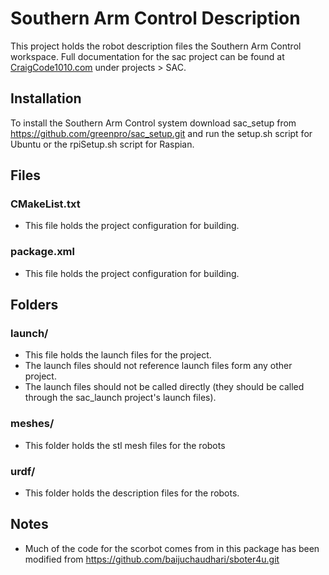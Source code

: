 # Southern Arm Control Description

This project holds the robot description files the Southern Arm Control workspace. Full documentation for the sac project can be found at [CraigCode1010.com](craigcode1010.com) under projects > SAC.

## Installation

To install the Southern Arm Control system download sac_setup from https://github.com/greenpro/sac_setup.git and run the setup.sh script for Ubuntu or the rpiSetup.sh script for Raspian.

## Files
### CMakeList.txt
* This file holds the project configuration for building.

### package.xml
* This file holds the project configuration for building.

## Folders
### launch/
* This file holds the launch files for the project.
* The launch files should not reference launch files form any other project.
* The launch files should not be called directly (they should be called through the sac_launch project's launch files).

### meshes/
* This folder holds the stl mesh files for the robots

### urdf/
* This folder holds the description files for the robots.

## Notes
* Much of the code for the scorbot comes from in this package has been modified from https://github.com/baijuchaudhari/sboter4u.git
